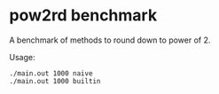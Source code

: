 # pow2rd benchmark

A benchmark of methods to round down to power of 2.

Usage:

```
./main.out 1000 naive
./main.out 1000 builtin
```

